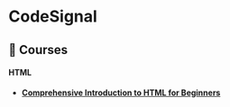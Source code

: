 # CodeSignal
## 🔹 Courses
#### **HTML**
- **[Comprehensive Introduction to HTML for Beginners](https://www.datacamp.com/completed/statement-of-accomplishment/course/02054ab1e85c2374bf5ba7980dc12f019e021d01)**
